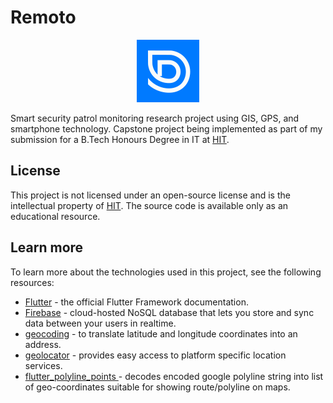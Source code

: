 # Remoto 

<p align="center">
<img src='app/assets/images/icon.png' width='100'> 
</p>

 Smart security patrol monitoring research project using GIS, GPS, and smartphone technology. Capstone project being implemented as part of my submission for a B.Tech Honours Degree in IT at [HIT](https://hit.ac.zw).

## License

This project is not licensed under an open-source license and is the intellectual property of [HIT](https://hit.ac.zw). The source code is available only as an educational resource.

## Learn more

To learn more about the technologies used in this project, see the following resources:

- [Flutter](https://flutter.dev) - the official Flutter Framework documentation.
- [Firebase](https://firebase.google.com/products/realtime-database) - cloud-hosted NoSQL database that lets you store and sync data between your users in realtime.
- [geocoding](https://pub.dev/packages/geocoding) - to translate latitude and longitude coordinates into an address.
- [geolocator](https://pub.dev/packages/geolocator) - provides easy access to platform specific location services.
- [flutter_polyline_points ](https://pub.dev/packages/flutter_polyline_points) -  decodes encoded google polyline string into list of geo-coordinates suitable for showing route/polyline on maps.